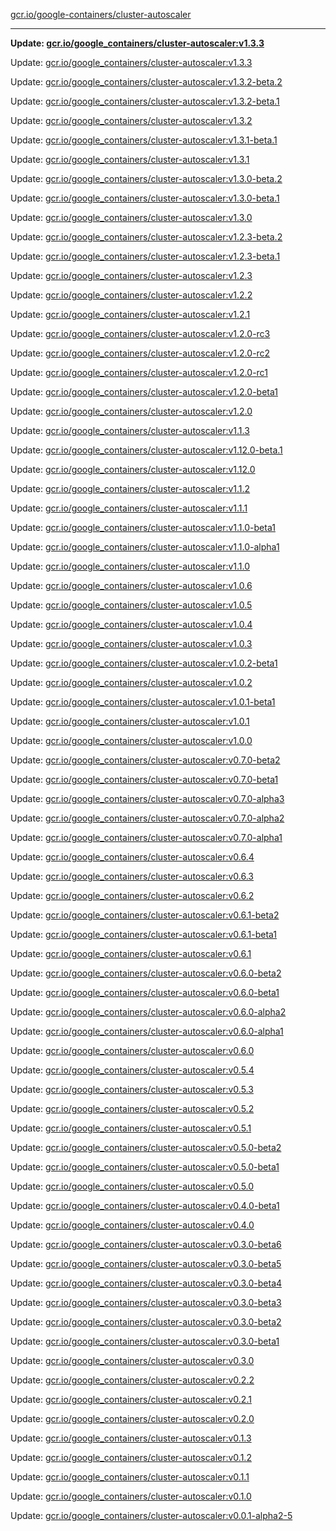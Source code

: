 [gcr.io/google-containers/cluster-autoscaler](https://hub.docker.com/r/cruse/cluster-autoscaler/tags/) 

----
**Update: [gcr.io/google_containers/cluster-autoscaler:v1.3.3](https://hub.docker.com/r/cruse/cluster-autoscaler/tags/)**

Update: [gcr.io/google_containers/cluster-autoscaler:v1.3.3](https://hub.docker.com/r/cruse/cluster-autoscaler/tags/)

Update: [gcr.io/google_containers/cluster-autoscaler:v1.3.2-beta.2](https://hub.docker.com/r/cruse/cluster-autoscaler/tags/)

Update: [gcr.io/google_containers/cluster-autoscaler:v1.3.2-beta.1](https://hub.docker.com/r/cruse/cluster-autoscaler/tags/)

Update: [gcr.io/google_containers/cluster-autoscaler:v1.3.2](https://hub.docker.com/r/cruse/cluster-autoscaler/tags/)

Update: [gcr.io/google_containers/cluster-autoscaler:v1.3.1-beta.1](https://hub.docker.com/r/cruse/cluster-autoscaler/tags/)

Update: [gcr.io/google_containers/cluster-autoscaler:v1.3.1](https://hub.docker.com/r/cruse/cluster-autoscaler/tags/)

Update: [gcr.io/google_containers/cluster-autoscaler:v1.3.0-beta.2](https://hub.docker.com/r/cruse/cluster-autoscaler/tags/)

Update: [gcr.io/google_containers/cluster-autoscaler:v1.3.0-beta.1](https://hub.docker.com/r/cruse/cluster-autoscaler/tags/)

Update: [gcr.io/google_containers/cluster-autoscaler:v1.3.0](https://hub.docker.com/r/cruse/cluster-autoscaler/tags/)

Update: [gcr.io/google_containers/cluster-autoscaler:v1.2.3-beta.2](https://hub.docker.com/r/cruse/cluster-autoscaler/tags/)

Update: [gcr.io/google_containers/cluster-autoscaler:v1.2.3-beta.1](https://hub.docker.com/r/cruse/cluster-autoscaler/tags/)

Update: [gcr.io/google_containers/cluster-autoscaler:v1.2.3](https://hub.docker.com/r/cruse/cluster-autoscaler/tags/)

Update: [gcr.io/google_containers/cluster-autoscaler:v1.2.2](https://hub.docker.com/r/cruse/cluster-autoscaler/tags/)

Update: [gcr.io/google_containers/cluster-autoscaler:v1.2.1](https://hub.docker.com/r/cruse/cluster-autoscaler/tags/)

Update: [gcr.io/google_containers/cluster-autoscaler:v1.2.0-rc3](https://hub.docker.com/r/cruse/cluster-autoscaler/tags/)

Update: [gcr.io/google_containers/cluster-autoscaler:v1.2.0-rc2](https://hub.docker.com/r/cruse/cluster-autoscaler/tags/)

Update: [gcr.io/google_containers/cluster-autoscaler:v1.2.0-rc1](https://hub.docker.com/r/cruse/cluster-autoscaler/tags/)

Update: [gcr.io/google_containers/cluster-autoscaler:v1.2.0-beta1](https://hub.docker.com/r/cruse/cluster-autoscaler/tags/)

Update: [gcr.io/google_containers/cluster-autoscaler:v1.2.0](https://hub.docker.com/r/cruse/cluster-autoscaler/tags/)

Update: [gcr.io/google_containers/cluster-autoscaler:v1.1.3](https://hub.docker.com/r/cruse/cluster-autoscaler/tags/)

Update: [gcr.io/google_containers/cluster-autoscaler:v1.12.0-beta.1](https://hub.docker.com/r/cruse/cluster-autoscaler/tags/)

Update: [gcr.io/google_containers/cluster-autoscaler:v1.12.0](https://hub.docker.com/r/cruse/cluster-autoscaler/tags/)

Update: [gcr.io/google_containers/cluster-autoscaler:v1.1.2](https://hub.docker.com/r/cruse/cluster-autoscaler/tags/)

Update: [gcr.io/google_containers/cluster-autoscaler:v1.1.1](https://hub.docker.com/r/cruse/cluster-autoscaler/tags/)

Update: [gcr.io/google_containers/cluster-autoscaler:v1.1.0-beta1](https://hub.docker.com/r/cruse/cluster-autoscaler/tags/)

Update: [gcr.io/google_containers/cluster-autoscaler:v1.1.0-alpha1](https://hub.docker.com/r/cruse/cluster-autoscaler/tags/)

Update: [gcr.io/google_containers/cluster-autoscaler:v1.1.0](https://hub.docker.com/r/cruse/cluster-autoscaler/tags/)

Update: [gcr.io/google_containers/cluster-autoscaler:v1.0.6](https://hub.docker.com/r/cruse/cluster-autoscaler/tags/)

Update: [gcr.io/google_containers/cluster-autoscaler:v1.0.5](https://hub.docker.com/r/cruse/cluster-autoscaler/tags/)

Update: [gcr.io/google_containers/cluster-autoscaler:v1.0.4](https://hub.docker.com/r/cruse/cluster-autoscaler/tags/)

Update: [gcr.io/google_containers/cluster-autoscaler:v1.0.3](https://hub.docker.com/r/cruse/cluster-autoscaler/tags/)

Update: [gcr.io/google_containers/cluster-autoscaler:v1.0.2-beta1](https://hub.docker.com/r/cruse/cluster-autoscaler/tags/)

Update: [gcr.io/google_containers/cluster-autoscaler:v1.0.2](https://hub.docker.com/r/cruse/cluster-autoscaler/tags/)

Update: [gcr.io/google_containers/cluster-autoscaler:v1.0.1-beta1](https://hub.docker.com/r/cruse/cluster-autoscaler/tags/)

Update: [gcr.io/google_containers/cluster-autoscaler:v1.0.1](https://hub.docker.com/r/cruse/cluster-autoscaler/tags/)

Update: [gcr.io/google_containers/cluster-autoscaler:v1.0.0](https://hub.docker.com/r/cruse/cluster-autoscaler/tags/)

Update: [gcr.io/google_containers/cluster-autoscaler:v0.7.0-beta2](https://hub.docker.com/r/cruse/cluster-autoscaler/tags/)

Update: [gcr.io/google_containers/cluster-autoscaler:v0.7.0-beta1](https://hub.docker.com/r/cruse/cluster-autoscaler/tags/)

Update: [gcr.io/google_containers/cluster-autoscaler:v0.7.0-alpha3](https://hub.docker.com/r/cruse/cluster-autoscaler/tags/)

Update: [gcr.io/google_containers/cluster-autoscaler:v0.7.0-alpha2](https://hub.docker.com/r/cruse/cluster-autoscaler/tags/)

Update: [gcr.io/google_containers/cluster-autoscaler:v0.7.0-alpha1](https://hub.docker.com/r/cruse/cluster-autoscaler/tags/)

Update: [gcr.io/google_containers/cluster-autoscaler:v0.6.4](https://hub.docker.com/r/cruse/cluster-autoscaler/tags/)

Update: [gcr.io/google_containers/cluster-autoscaler:v0.6.3](https://hub.docker.com/r/cruse/cluster-autoscaler/tags/)

Update: [gcr.io/google_containers/cluster-autoscaler:v0.6.2](https://hub.docker.com/r/cruse/cluster-autoscaler/tags/)

Update: [gcr.io/google_containers/cluster-autoscaler:v0.6.1-beta2](https://hub.docker.com/r/cruse/cluster-autoscaler/tags/)

Update: [gcr.io/google_containers/cluster-autoscaler:v0.6.1-beta1](https://hub.docker.com/r/cruse/cluster-autoscaler/tags/)

Update: [gcr.io/google_containers/cluster-autoscaler:v0.6.1](https://hub.docker.com/r/cruse/cluster-autoscaler/tags/)

Update: [gcr.io/google_containers/cluster-autoscaler:v0.6.0-beta2](https://hub.docker.com/r/cruse/cluster-autoscaler/tags/)

Update: [gcr.io/google_containers/cluster-autoscaler:v0.6.0-beta1](https://hub.docker.com/r/cruse/cluster-autoscaler/tags/)

Update: [gcr.io/google_containers/cluster-autoscaler:v0.6.0-alpha2](https://hub.docker.com/r/cruse/cluster-autoscaler/tags/)

Update: [gcr.io/google_containers/cluster-autoscaler:v0.6.0-alpha1](https://hub.docker.com/r/cruse/cluster-autoscaler/tags/)

Update: [gcr.io/google_containers/cluster-autoscaler:v0.6.0](https://hub.docker.com/r/cruse/cluster-autoscaler/tags/)

Update: [gcr.io/google_containers/cluster-autoscaler:v0.5.4](https://hub.docker.com/r/cruse/cluster-autoscaler/tags/)

Update: [gcr.io/google_containers/cluster-autoscaler:v0.5.3](https://hub.docker.com/r/cruse/cluster-autoscaler/tags/)

Update: [gcr.io/google_containers/cluster-autoscaler:v0.5.2](https://hub.docker.com/r/cruse/cluster-autoscaler/tags/)

Update: [gcr.io/google_containers/cluster-autoscaler:v0.5.1](https://hub.docker.com/r/cruse/cluster-autoscaler/tags/)

Update: [gcr.io/google_containers/cluster-autoscaler:v0.5.0-beta2](https://hub.docker.com/r/cruse/cluster-autoscaler/tags/)

Update: [gcr.io/google_containers/cluster-autoscaler:v0.5.0-beta1](https://hub.docker.com/r/cruse/cluster-autoscaler/tags/)

Update: [gcr.io/google_containers/cluster-autoscaler:v0.5.0](https://hub.docker.com/r/cruse/cluster-autoscaler/tags/)

Update: [gcr.io/google_containers/cluster-autoscaler:v0.4.0-beta1](https://hub.docker.com/r/cruse/cluster-autoscaler/tags/)

Update: [gcr.io/google_containers/cluster-autoscaler:v0.4.0](https://hub.docker.com/r/cruse/cluster-autoscaler/tags/)

Update: [gcr.io/google_containers/cluster-autoscaler:v0.3.0-beta6](https://hub.docker.com/r/cruse/cluster-autoscaler/tags/)

Update: [gcr.io/google_containers/cluster-autoscaler:v0.3.0-beta5](https://hub.docker.com/r/cruse/cluster-autoscaler/tags/)

Update: [gcr.io/google_containers/cluster-autoscaler:v0.3.0-beta4](https://hub.docker.com/r/cruse/cluster-autoscaler/tags/)

Update: [gcr.io/google_containers/cluster-autoscaler:v0.3.0-beta3](https://hub.docker.com/r/cruse/cluster-autoscaler/tags/)

Update: [gcr.io/google_containers/cluster-autoscaler:v0.3.0-beta2](https://hub.docker.com/r/cruse/cluster-autoscaler/tags/)

Update: [gcr.io/google_containers/cluster-autoscaler:v0.3.0-beta1](https://hub.docker.com/r/cruse/cluster-autoscaler/tags/)

Update: [gcr.io/google_containers/cluster-autoscaler:v0.3.0](https://hub.docker.com/r/cruse/cluster-autoscaler/tags/)

Update: [gcr.io/google_containers/cluster-autoscaler:v0.2.2](https://hub.docker.com/r/cruse/cluster-autoscaler/tags/)

Update: [gcr.io/google_containers/cluster-autoscaler:v0.2.1](https://hub.docker.com/r/cruse/cluster-autoscaler/tags/)

Update: [gcr.io/google_containers/cluster-autoscaler:v0.2.0](https://hub.docker.com/r/cruse/cluster-autoscaler/tags/)

Update: [gcr.io/google_containers/cluster-autoscaler:v0.1.3](https://hub.docker.com/r/cruse/cluster-autoscaler/tags/)

Update: [gcr.io/google_containers/cluster-autoscaler:v0.1.2](https://hub.docker.com/r/cruse/cluster-autoscaler/tags/)

Update: [gcr.io/google_containers/cluster-autoscaler:v0.1.1](https://hub.docker.com/r/cruse/cluster-autoscaler/tags/)

Update: [gcr.io/google_containers/cluster-autoscaler:v0.1.0](https://hub.docker.com/r/cruse/cluster-autoscaler/tags/)

Update: [gcr.io/google_containers/cluster-autoscaler:v0.0.1-alpha2-5](https://hub.docker.com/r/cruse/cluster-autoscaler/tags/)

